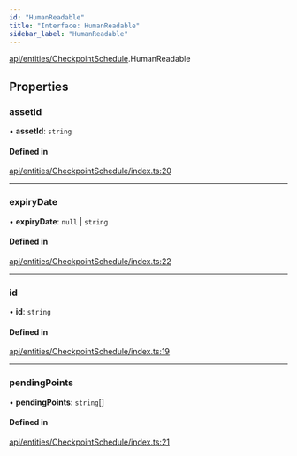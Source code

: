 ```yaml
---
id: "HumanReadable"
title: "Interface: HumanReadable"
sidebar_label: "HumanReadable"
---
```


[api/entities/CheckpointSchedule](../../../../../modules/API/Entities/CheckpointSchedule/CheckpointSchedule.md).HumanReadable

## Properties

### assetId

• **assetId**: `string`

#### Defined in

[api/entities/CheckpointSchedule/index.ts:20](https://github.com/PolymeshAssociation/polymesh-sdk/blob/8a9158669/src/api/entities/CheckpointSchedule/index.ts#L20)

___

### expiryDate

• **expiryDate**: ``null`` \| `string`

#### Defined in

[api/entities/CheckpointSchedule/index.ts:22](https://github.com/PolymeshAssociation/polymesh-sdk/blob/8a9158669/src/api/entities/CheckpointSchedule/index.ts#L22)

___

### id

• **id**: `string`

#### Defined in

[api/entities/CheckpointSchedule/index.ts:19](https://github.com/PolymeshAssociation/polymesh-sdk/blob/8a9158669/src/api/entities/CheckpointSchedule/index.ts#L19)

___

### pendingPoints

• **pendingPoints**: `string`[]

#### Defined in

[api/entities/CheckpointSchedule/index.ts:21](https://github.com/PolymeshAssociation/polymesh-sdk/blob/8a9158669/src/api/entities/CheckpointSchedule/index.ts#L21)
